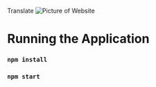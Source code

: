 Translate
![Picture of Website](https://i.imgur.com/1jUs2EY.png "Website Screenshot")


# Running the Application 
### `npm install`
### `npm start`
